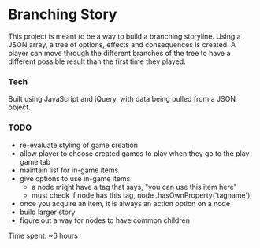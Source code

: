 # Branching Story

This project is meant to be a way to build a branching storyline. Using a JSON array, a tree of options, effects and consequences is created. A player can move through the different branches of the tree to have a different possible result than the first time they played.

### Tech
Built using JavaScript and jQuery, with data being pulled from a JSON object.


### TODO
- re-evaluate styling of game creation
- allow player to choose created games to play when they go to the play game tab
- maintain list for in-game items
- give options to use in-game items
	- a node might have a tag that says, "you can use this item here"
	- must check if node has this tag, node  .hasOwnProperty('tagname');
- once you acquire an item, it is always an action option on a node
- build larger story
- figure out a way for nodes to have common children
  
  
Time spent: ~6 hours
